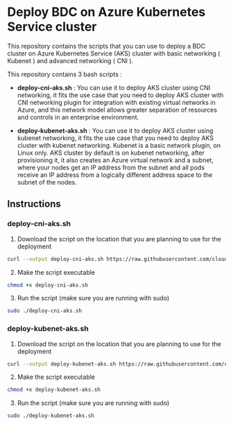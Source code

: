 # Deploy BDC on Azure Kubernetes Service cluster


This repository contains the scripts that you can use to deploy a BDC cluster on Azure Kubernetes Service (AKS)  cluster with basic networking ( Kubenet ) and advanced networking ( CNI ). 

This repository contains 3 bash scripts : 
- **deploy-cni-aks.sh** : You can use it to deploy AKS cluster using CNI networking, it fits the use case that you need to deploy AKS cluster with CNI networking plugin for integration with existing virtual networks in Azure, and this network model allows greater separation of resources and controls in an enterprise environment.

- **deploy-kubenet-aks.sh** : You can use it to deploy AKS cluster using kubenet networking, it fits the use case that you need to deploy AKS cluster with kubenet networking. Kubenet is a basic network plugin, on Linux only. AKS cluster by default is on kubenet networking, after provisioning it, it also creates an Azure virtual network and a subnet, where your nodes get an IP address from the subnet and all pods receive an IP address from a logically different address space to the subnet of the nodes. 



## Instructions

### deploy-cni-aks.sh

1. Download the script on the location that you are planning to use for the deployment

``` bash
curl --output deploy-cni-aks.sh https://raw.githubusercontent.com/cloudmelon/melonkube/azure-kubernetes-service/platform-ops/deploy-cni-aks.sh
```

2. Make the script executable

``` bash
chmod +x deploy-cni-aks.sh
```

3. Run the script (make sure you are running with sudo)

``` bash
sudo ./deploy-cni-aks.sh
```

### deploy-kubenet-aks.sh

1. Download the script on the location that you are planning to use for the deployment

``` bash
curl --output deploy-kubenet-aks.sh https://raw.githubusercontent.com/cloudmelon/melonkube/azure-kubernetes-service/platform-ops/scripts/deploy-kubenet-aks.sh
```

2. Make the script executable

``` bash
chmod +x deploy-kubenet-aks.sh
```

3. Run the script (make sure you are running with sudo)

``` bash
sudo ./deploy-kubenet-aks.sh
```


